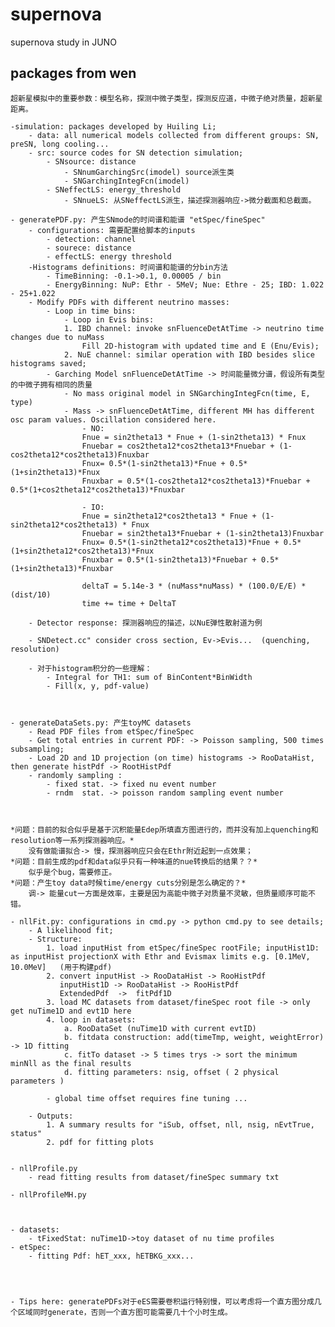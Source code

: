 # supernova
supernova study in JUNO

## packages from wen

    超新星模拟中的重要参数：模型名称，探测中微子类型，探测反应道，中微子绝对质量，超新星距离。

    -simulation: packages developed by Huiling Li;
        - data: all numerical models collected from different groups: SN, preSN, long cooling...
        - src: source codes for SN detection simulation;   
            - SNsource: distance
                - SNnumGarchingSrc(imodel) source派生类
                - SNGarchingIntegFcn(imodel)
            - SNeffectLS: energy_threshold
                - SNnueLS: 从SNeffectLS派生，描述探测器响应->微分截面和总截面。

    - generatePDF.py: 产生SNmode的时间谱和能谱 "etSpec/fineSpec"
        - configurations: 需要配置给脚本的inputs
            - detection: channel
            - sourece: distance
            - effectLS: energy threshold
        -Histograms definitions: 时间谱和能谱的分bin方法
            - TimeBinning: -0.1->0.1, 0.00005 / bin
            - EnergyBinning: NuP: Ethr - 5MeV; Nue: Ethre - 25; IBD: 1.022 - 25+1.022
        - Modify PDFs with different neutrino masses:
            - Loop in time bins:
                - Loop in Evis bins:
                1. IBD channel: invoke snFluenceDetAtTime -> neutrino time changes due to nuMass
                    Fill 2D-histogram with updated time and E (Enu/Evis);
                2. NuE channel: similar operation with IBD besides slice histograms saved;                 
            - Garching Model snFluenceDetAtTime -> 时间能量微分谱，假设所有类型的中微子拥有相同的质量
                - No mass original model in SNGarchingIntegFcn(time, E, type)
                - Mass -> snFluenceDetAtTime, different MH has different osc param values. Oscillation considered here.
                    - NO:
                    Fnue = sin2theta13 * Fnue + (1-sin2theta13) * Fnux
                    Fnuebar = cos2theta12*cos2theta13*Fnuebar + (1-cos2theta12*cos2theta13)Fnuxbar
                    Fnux= 0.5*(1-sin2theta13)*Fnue + 0.5*(1+sin2theta13)*Fnux
                    Fnuxbar = 0.5*(1-cos2theta12*cos2theta13)*Fnuebar + 0.5*(1+cos2theta12*cos2theta13)*Fnuxbar
                    
                    - IO:
                    Fnue = sin2theta12*cos2theta13 * Fnue + (1-sin2theta12*cos2theta13) * Fnux
                    Fnuebar = sin2theta13*Fnuebar + (1-sin2theta13)Fnuxbar
                    Fnux= 0.5*(1-sin2theta12*cos2theta13)*Fnue + 0.5*(1+sin2theta12*cos2theta13)*Fnux
                    Fnuxbar = 0.5*(1-sin2theta13)*Fnuebar + 0.5*(1+sin2theta13)*Fnuxbar
                    
                    deltaT = 5.14e-3 * (nuMass*nuMass) * (100.0/E/E) * (dist/10)
                    time += time + DeltaT
                    
        - Detector response: 探测器响应的描述，以NuE弹性散射道为例

        - SNDetect.cc" consider cross section, Ev->Evis...  (quenching, resolution)

        - 对于histogram积分的一些理解：
            - Integral for TH1: sum of BinContent*BinWidth
            - Fill(x, y, pdf-value)



    - generateDataSets.py: 产生toyMC datasets 
        - Read PDF files from etSpec/fineSpec
        - Get total entries in current PDF: -> Poisson sampling, 500 times subsampling;
        - Load 2D and 1D projection (on time) histograms -> RooDataHist, then generate histPdf -> RootHistPdf
        - randomly sampling :
            - fixed stat. -> fixed nu event number
            - rndm  stat. -> poisson random sampling event number



    *问题：目前的拟合似乎是基于沉积能量Edep所填直方图进行的，而并没有加上quenching和resolution等一系列探测器响应。*
        没有做能谱拟合-> 慢，探测器响应只会在Ethr附近起到一点效果；
    *问题：目前生成的pdf和data似乎只有一种味道的nue转换后的结果？？*
        似乎是个bug，需要修正。
    *问题：产生toy data时候time/energy cuts分别是怎么确定的？*
        调-> 能量cut一方面是效率，主要是因为高能中微子对质量不灵敏，但质量顺序可能不错。

    - nllFit.py: configurations in cmd.py -> python cmd.py to see details; 
        - A likelihood fit;
        - Structure:
            1. load inputHist from etSpec/fineSpec rootFile; inputHist1D: as inputHist projectionX with Ethr and Evismax limits e.g. [0.1MeV, 10.0MeV]   (用于构建pdf)
            2. convert inputHist -> RooDataHist -> RooHistPdf
               inputHist1D -> RooDataHist -> RooHistPdf
               ExtendedPdf  ->  fitPdf1D
            3. load MC datasets from dataset/fineSpec root file -> only get nuTime1D and evt1D here
            4. loop in datasets:
                a. RooDataSet (nuTime1D with current evtID)
                b. fitdata construction: add(timeTmp, weight, weightError) -> 1D fitting
                c. fitTo dataset -> 5 times trys -> sort the minimum minNll as the final results
                d. fitting parameters: nsig, offset ( 2 physical parameters )

            - global time offset requires fine tuning ...

        - Outputs: 
            1. A summary results for "iSub, offset, nll, nsig, nEvtTrue, status"
            2. pdf for fitting plots


    - nllProfile.py
        - read fitting results from dataset/fineSpec summary txt

    - nllProfileMH.py



    - datasets: 
        - tFixedStat: nuTime1D->toy dataset of nu time profiles 
    - etSpec:
        - fitting Pdf: hET_xxx, hETBKG_xxx...




    - Tips here: generatePDFs对于eES需要卷积运行特别慢，可以考虑将一个直方图分成几个区域同时generate，否则一个直方图可能需要几十个小时生成。
